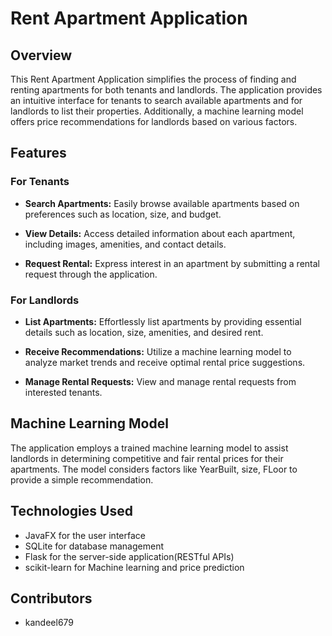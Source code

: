 # Rent Apartment Application

## Overview

This Rent Apartment Application simplifies the process of finding and renting apartments for both tenants and landlords. The application provides an intuitive interface for tenants to search available apartments and for landlords to list their properties. Additionally, a machine learning model offers price recommendations for landlords based on various factors.

## Features

### For Tenants

- **Search Apartments:** Easily browse available apartments based on preferences such as location, size, and budget.

- **View Details:** Access detailed information about each apartment, including images, amenities, and contact details.

- **Request Rental:** Express interest in an apartment by submitting a rental request through the application.

### For Landlords

- **List Apartments:** Effortlessly list apartments by providing essential details such as location, size, amenities, and desired rent.

- **Receive Recommendations:** Utilize a machine learning model to analyze market trends and receive optimal rental price suggestions.

- **Manage Rental Requests:** View and manage rental requests from interested tenants.

## Machine Learning Model

The application employs a trained machine learning model to assist landlords in determining competitive and fair rental prices for their apartments. The model considers factors like YearBuilt, size, FLoor to provide a simple recommendation.



## Technologies Used

- JavaFX for the user interface
- SQLite for database management
- Flask for the server-side application(RESTful APIs)
- scikit-learn for Machine learning and price prediction

## Contributors

- kandeel679
